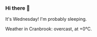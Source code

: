 ### Hi there :wave:

It's Wednesday! I'm probably sleeping.

Weather in Cranbrook: overcast, at +0°C.
